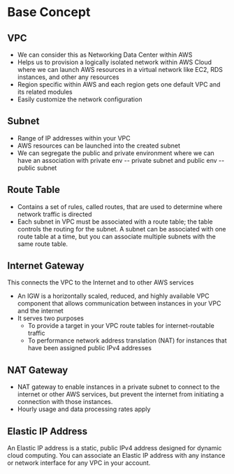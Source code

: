 # Base Concept

## VPC
* We can consider this as Networking Data Center within AWS
* Helps us to provision a logically isolated network within AWS Cloud where we can launch AWS resources in a virtual network like EC2, RDS instances, and other any resources
* Region specific within AWS and each region gets one default VPC and its related modules
* Easily customize the network configuration

## Subnet
* Range of IP addresses within your VPC
* AWS resources can be launched into the created subnet
* We can segregate the public and private environment where we can have an association with private env -- private subnet and public env -- public subnet

## Route Table
* Contains a set of rules, called routes, that are used to determine where network traffic is directed
* Each subnet in VPC must be associated with a route table; the table controls the routing for the subnet. A subnet can be associated with one route table at a time, but you can associate multiple subnets with the same route table.

## Internet Gateway
This connects the VPC to the Internet and to other AWS services
* An IGW is a horizontally scaled, reduced, and highly available VPC component that allows communication between instances in your VPC and the internet
* It serves two purposes
  * To provide a target in your VPC route tables for internet-routable traffic
  * To performance network address translation (NAT) for instances that have been assigned public IPv4 addresses

## NAT Gateway
* NAT gateway to enable instances in a private subnet to connect to the internet or other AWS services, but prevent the internet from initiating a connection with those instances.
* Hourly usage and data processing rates apply

## Elastic IP Address
An Elastic IP address is a static, public IPv4 address designed for dynamic cloud computing. You can associate an Elastic IP address with any instance or network interface for any VPC in your account.